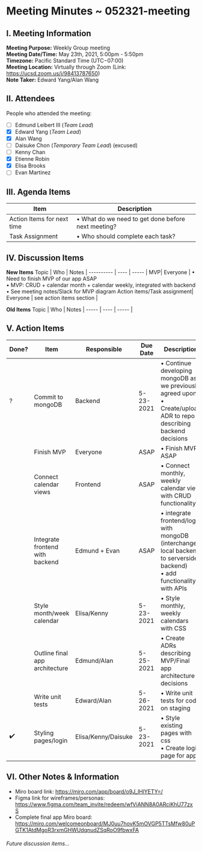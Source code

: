 # Meeting Minutes ~ 052321-meeting  
## I. Meeting Information
**Meeting Purpose:** Weekly Group meeting  
**Meeting Date/Time:** May 23th, 2021, 5:00pm - 5:50pm  
**Timezone:** Pacific Standard Time (UTC−07:00)  
**Meeting Location:** Virtually through Zoom (Link: https://ucsd.zoom.us/j/98413787650)  
**Note Taker:** Edward Yang/Alan Wang  

## II. Attendees
People who attended the meeting:
- [ ] Edmund Leibert III (*Team Lead*)
- [x] Edward Yang (*Team Lead*)
- [x] Alan Wang
- [ ] Daisuke Chon (*Temporary Team Lead*) (excused)
- [ ] Kenny Chan
- [x] Etienne Robin
- [x] Elisa Brooks
- [ ] Evan Martinez

## III. Agenda Items

Item | Description
---- | ----
Action Items for next time | • What do we need to get done before next meeting?<br>
Task Assignment | • Who should complete each task? <br>

## IV. Discussion Items

**New Items**
Topic | Who  | Notes |
---------- | ---- | ----- |
MVP| Everyone | • Need to finish MVP of our app ASAP<br> • MVP: CRUD + calendar month + calendar weekly, integrated with backend <br> • See meeting notes/Slack for MVP diagram
Action items/Task assignment| Everyone | see action items section |

**Old Items**
Topic | Who  | Notes |
----- | ---- | ----- |

## V. Action Items
| Done? | Item | Responsible  | Due Date  | Description  |
| ----- | ---- | ------------ | --------- | --------- |
|  ?  | Commit to mongoDB | Backend | 5-23-2021  | • Continue developing mongoDB as we previously agreed upon<br> • Create/upload ADR to repo describing backend decisions |
|    | Finish MVP | Everyone | ASAP  |• Finish MVP ASAP |
|    | Connect calendar views | Frontend | ASAP  | • Connect monthly, weekly calendar view with CRUD functionality 
|    | Integrate frontend with backend | Edmund + Evan | ASAP  | • integrate frontend/login with mongoDB (interchange local backend to serverside backend)<br> • add functionality with APIs |
|    | Style month/week calendar| Elisa/Kenny| 5-23-2021  | • Style monthly, weekly calendars with CSS |
|    | Outline final app architecture | Edmund/Alan | 5-25-2021  | • Create ADRs describing MVP/Final app architecture decisions|
|    | Write unit tests | Edward/Alan | 5-26-2021  | • Write unit tests for code on staging|
| ✔️ | Styling pages/login | Elisa/Kenny/Daisuke| 5-23-2021  | • Style existing pages with css<br> • Create login page for app |


## VI. Other Notes & Information
- Miro board link: https://miro.com/app/board/o9J_lHlYETY=/
- Figma link for wireframes/personas:
https://www.figma.com/team_invite/redeem/wfViANN8A0ARciKhU77zxS
- Complete final app Miro board: https://miro.com/welcomeonboard/MJ0uu7hovK5mOVGP5TTsMfw80uPGTK1AtdMgoR3rxmGHWUdqnudZSqRoO9fbwxFA 

###### Future discussion items...